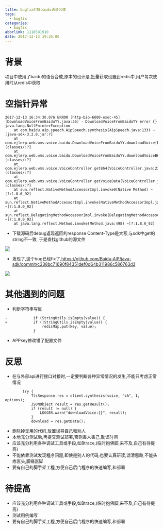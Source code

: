 ```yaml
---
title: bugfix对接baidu语音合成
tags:
  - bugfix
categories:
  - bugfix
abbrlink: 1118581910
date: 2017-12-13 19:26:00
---
```

# 背景
项目中使用了baidu的语音合成,原本的设计是,批量获取设置到redis中,用户每次使用时从redis中获取

# 空指针异常
```
2017-12-13 16:34:30.076 ERROR [http-bio-6000-exec-45][DownloadVoiceFromBaiduYY.java:36] - DownloadVoiceFromBaiduYY error {}
java.lang.NullPointerException
    at com.baidu.aip.speech.AipSpeech.synthesis(AipSpeech.java:133) ~[java-sdk-3.2.0.jar:?]
    at com.ejlerp.web.wms.voice.baidu.DownloadVoiceFromBaiduYY.downloadVoice(DownloadVoiceFromBaiduYY.java:33) [classes/:?]
    at com.ejlerp.web.wms.voice.baidu.DownloadVoiceFromBaiduYY.downloadVoiceB64(DownloadVoiceFromBaiduYY.java:45) [classes/:?]
    at com.ejlerp.web.wms.voice.VoiceController.getB64(VoiceController.java:233) [classes/:?]
    at com.ejlerp.web.wms.voice.VoiceController.getVoiceData(VoiceController.java:149) [classes/:?]
    at sun.reflect.NativeMethodAccessorImpl.invoke0(Native Method) ~[?:1.8.0_92]
    at sun.reflect.NativeMethodAccessorImpl.invoke(NativeMethodAccessorImpl.java:62) ~[?:1.8.0_92]
    at sun.reflect.DelegatingMethodAccessorImpl.invoke(DelegatingMethodAccessorImpl.java:43) ~[?:1.8.0_92]
    at java.lang.reflect.Method.invoke(Method.java:498) ~[?:1.8.0_92]
```
- 下载源码后debug返现返回的response Content-Type是大写,与sdk中get的string不一致,
于是查找github的源文件
<img src="http://pic.victor123.cn/17-12-13/86911891.jpg">

- 发现了,这个bug已经fix了,https://github.com/Baidu-AIP/java-sdk/commit/c338bc71690f84351def0d64b311986c586763d2

<img src="http://pic.victor123.cn/17-12-13/31618622.jpg">

# 其他遇到的问题
- 判断字符串写反
```
-            if (StringUtils.isEmpty(value)) {
+            if (!StringUtils.isEmpty(value)) {
                 redisMap.put(key, value);
             }

```
- APPkey修改错了配置文件

# 反思
- 在与外部api进行接口对接时,一定要判断各种异常情况的发生,不能只考虑正常情况
```
        try {
            TtsResponse res = client.synthesis(voice, "zh", 1, options);
            JSONObject result = res.getResult();
            if (result != null) {
                LOGGER.warn("downloadVoice:{}", result);
            }
            download = res.getData();

```
- 删除掉无用的代码,放置误导自己和别人
- 本地充分测试后,再提交测试部署,否则害人害己,耽误时间
- 应该充分利用各种调试工具或手段,如Btrace,(临时抱佛脚,来不及,自己有待提高)
- 不能依靠测试发现程序问题,即使是别人的代码,也要认真研读,滤清思路,不能头疼医头,脚痛医脚
- 要有自己的脚手架工程,方便自己后门程序的快速编写,和部署

# 待提高
- 应该充分利用各种调试工具或手段,如Btrace,(临时抱佛脚,来不及,自己有待提高)
- 测试用例编写
- 要有自己的脚手架工程,方便自己后门程序的快速编写,和部署
